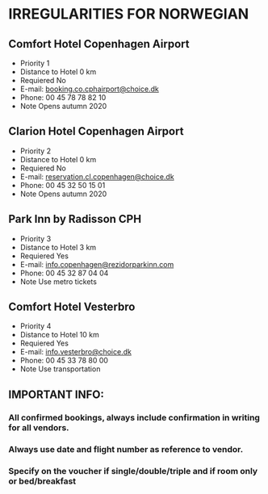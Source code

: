 # IRREGULARITIES FOR NORWEGIAN

## Comfort Hotel Copenhagen Airport

- Priority 1
- Distance to Hotel 0 km 
- Requiered No
- E-mail: booking.co.cphairport@choice.dk
- Phone: 00 45 78 78 82 10
- Note Opens autumn 2020


## Clarion Hotel Copenhagen Airport


- Priority 2
- Distance to Hotel 0 km 
- Requiered No
- E-mail: reservation.cl.copenhagen@choice.dk
- Phone: 00 45 32 50 15 01
- Note Opens autumn 2020


## Park Inn by Radisson CPH

- Priority 3
- Distance to Hotel 3 km 
- Requiered Yes
- E-mail: info.copenhagen@rezidorparkinn.com
- Phone: 00 45 32 87 04 04
- Note Use metro tickets 

## Comfort Hotel Vesterbro

- Priority 4
- Distance to Hotel 10 km 
- Requiered Yes
- E-mail: info.vesterbro@choice.dk
- Phone: 00 45 33 78 80 00
- Note Use transportation

## IMPORTANT INFO:

### All confirmed bookings, always include confirmation in writing for all vendors.

### Always use date and flight number as reference to vendor.

### Specify on the voucher if single/double/triple and if room only or bed/breakfast
